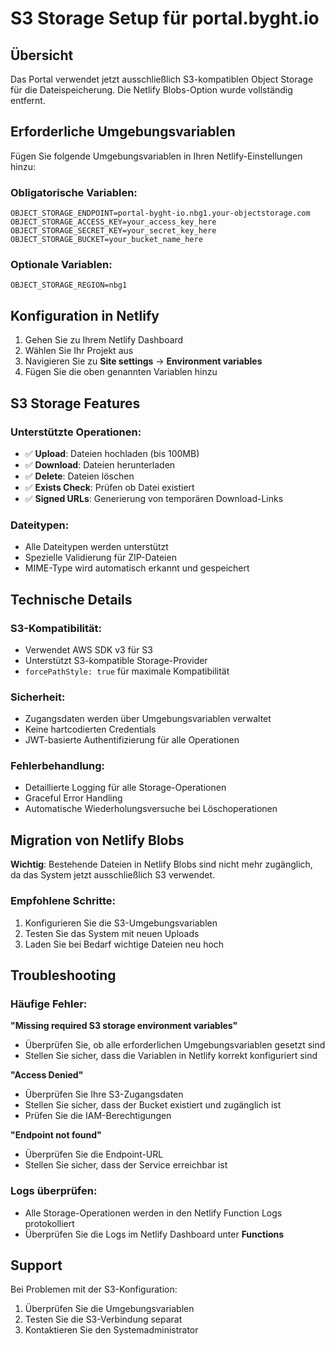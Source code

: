 # S3 Storage Setup für portal.byght.io

## Übersicht

Das Portal verwendet jetzt ausschließlich S3-kompatiblen Object Storage für die Dateispeicherung. Die Netlify Blobs-Option wurde vollständig entfernt.

## Erforderliche Umgebungsvariablen

Fügen Sie folgende Umgebungsvariablen in Ihren Netlify-Einstellungen hinzu:

### Obligatorische Variablen:
```
OBJECT_STORAGE_ENDPOINT=portal-byght-io.nbg1.your-objectstorage.com
OBJECT_STORAGE_ACCESS_KEY=your_access_key_here
OBJECT_STORAGE_SECRET_KEY=your_secret_key_here
OBJECT_STORAGE_BUCKET=your_bucket_name_here
```

### Optionale Variablen:
```
OBJECT_STORAGE_REGION=nbg1
```

## Konfiguration in Netlify

1. Gehen Sie zu Ihrem Netlify Dashboard
2. Wählen Sie Ihr Projekt aus
3. Navigieren Sie zu **Site settings** → **Environment variables**
4. Fügen Sie die oben genannten Variablen hinzu

## S3 Storage Features

### Unterstützte Operationen:
- ✅ **Upload**: Dateien hochladen (bis 100MB)
- ✅ **Download**: Dateien herunterladen
- ✅ **Delete**: Dateien löschen
- ✅ **Exists Check**: Prüfen ob Datei existiert
- ✅ **Signed URLs**: Generierung von temporären Download-Links

### Dateitypen:
- Alle Dateitypen werden unterstützt
- Spezielle Validierung für ZIP-Dateien
- MIME-Type wird automatisch erkannt und gespeichert

## Technische Details

### S3-Kompatibilität:
- Verwendet AWS SDK v3 für S3
- Unterstützt S3-kompatible Storage-Provider
- `forcePathStyle: true` für maximale Kompatibilität

### Sicherheit:
- Zugangsdaten werden über Umgebungsvariablen verwaltet
- Keine hartcodierten Credentials
- JWT-basierte Authentifizierung für alle Operationen

### Fehlerbehandlung:
- Detaillierte Logging für alle Storage-Operationen
- Graceful Error Handling
- Automatische Wiederholungsversuche bei Löschoperationen

## Migration von Netlify Blobs

**Wichtig**: Bestehende Dateien in Netlify Blobs sind nicht mehr zugänglich, da das System jetzt ausschließlich S3 verwendet.

### Empfohlene Schritte:
1. Konfigurieren Sie die S3-Umgebungsvariablen
2. Testen Sie das System mit neuen Uploads
3. Laden Sie bei Bedarf wichtige Dateien neu hoch

## Troubleshooting

### Häufige Fehler:

**"Missing required S3 storage environment variables"**
- Überprüfen Sie, ob alle erforderlichen Umgebungsvariablen gesetzt sind
- Stellen Sie sicher, dass die Variablen in Netlify korrekt konfiguriert sind

**"Access Denied"**
- Überprüfen Sie Ihre S3-Zugangsdaten
- Stellen Sie sicher, dass der Bucket existiert und zugänglich ist
- Prüfen Sie die IAM-Berechtigungen

**"Endpoint not found"**
- Überprüfen Sie die Endpoint-URL
- Stellen Sie sicher, dass der Service erreichbar ist

### Logs überprüfen:
- Alle Storage-Operationen werden in den Netlify Function Logs protokolliert
- Überprüfen Sie die Logs im Netlify Dashboard unter **Functions**

## Support

Bei Problemen mit der S3-Konfiguration:
1. Überprüfen Sie die Umgebungsvariablen
2. Testen Sie die S3-Verbindung separat
3. Kontaktieren Sie den Systemadministrator
